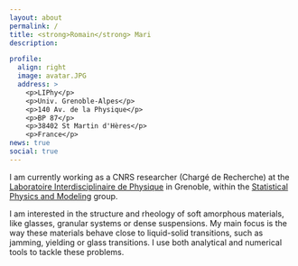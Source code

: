 ```yaml
---
layout: about
permalink: /
title: <strong>Romain</strong> Mari
description:

profile:
  align: right
  image: avatar.JPG
  address: >
    <p>LIPhy</p>
    <p>Univ. Grenoble-Alpes</p>
    <p>140 Av. de la Physique</p>
    <p>BP 87</p>
    <p>38402 St Martin d'Hères</p>
    <p>France</p>
news: true
social: true
---
```


I am currently working as a CNRS researcher (Chargé de Recherche) at the [Laboratoire Interdisciplinaire de Physique](https://www-liphy.ujf-grenoble.fr/?lang=en) in Grenoble, within the [Statistical Physics and Modeling](https://www-liphy.ujf-grenoble.fr/-PSM-?lang=en) group.

I am interested in the structure and rheology of soft amorphous
materials, like glasses, granular systems or dense suspensions. My
main focus is the way these materials behave close to liquid-solid
transitions, such as jamming, yielding or glass transitions. 
I use both analytical and numerical tools to tackle these problems.